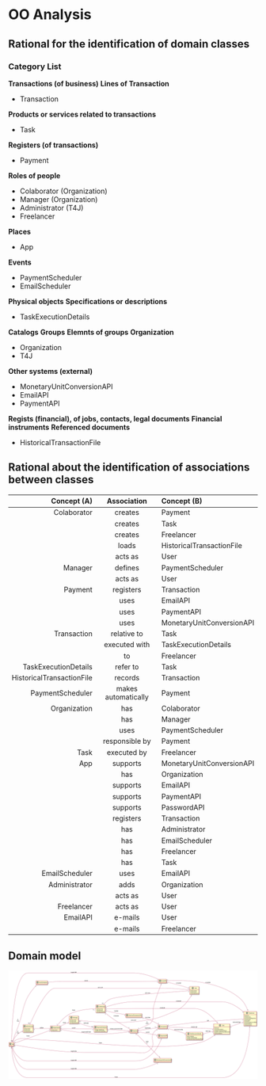 # OO Analysis

## Rational for the identification of domain classes

### Category List

**Transactions (of business)**
**Lines of Transaction**

- Transaction

**Products or services related to transactions**

- Task

**Registers (of transactions)**

- Payment

**Roles of people**

- Colaborator (Organization)
- Manager (Organization)
- Administrator (T4J)
- Freelancer

**Places**

- App

**Events**

- PaymentScheduler
- EmailScheduler

**Physical objects**
**Specifications or descriptions**

- TaskExecutionDetails

**Catalogs**
**Groups**
**Elemnts of groups**
**Organization**

- Organization
- T4J

**Other systems (external)**

- MonetaryUnitConversionAPI
- EmailAPI
- PaymentAPI

**Regists (financial), of jobs, contacts, legal documents**
**Financial instruments**
**Referenced documents**

- HistoricalTransactionFile



## **Rational about the identification of associations between classes**

|Concept (A)               |Association            |Concept (B)               |
|-------------------------:|:---------------------:|:-------------------------|
|Colaborator               |creates                |Payment                   |
|                          |creates                |Task                      |
|                          |creates                |Freelancer                |
|                          |loads                  |HistoricalTransactionFile |
|                          |acts as                |User                      |
|Manager                   |defines                |PaymentScheduler          |
|                          |acts as                |User                      |
|Payment                   |registers              |Transaction               |
|                          |uses                   |EmailAPI                  |
|                          |uses                   |PaymentAPI                |
|                          |uses                   |MonetaryUnitConversionAPI |
|Transaction               |relative to            |Task                      |
|                          |executed with          |TaskExecutionDetails      |
|                          |to                     |Freelancer                |
|TaskExecutionDetails      |refer to               |Task                      |
|HistoricalTransactionFile |records                |Transaction               |
|PaymentScheduler          |makes automatically    |Payment                   |
|Organization              |has                    |Colaborator               |
|                          |has                    |Manager                   |
|                          |uses                   |PaymentScheduler          |
|                          |responsible by         |Payment                   |
|Task                      |executed by            |Freelancer                |
|App                       |supports               |MonetaryUnitConversionAPI |
|                          |has                    |Organization              |
|                          |supports               |EmailAPI                  |
|                          |supports               |PaymentAPI                |
|                          |supports               |PasswordAPI               |
|                          |registers              |Transaction               |
|                          |has                    |Administrator             |
|                          |has                    |EmailScheduler            |
|                          |has                    |Freelancer                |
|                          |has                    |Task                      |
|EmailScheduler            |uses                   |EmailAPI                  |
|Administrator             |adds                   |Organization              |
|                          |acts as                |User                      |
|Freelancer                |acts as                |User                      |
|EmailAPI                  |e-mails                |User                      |
|                          |e-mails                |Freelancer                |



## Domain model

![MD.svg](MD.svg)
